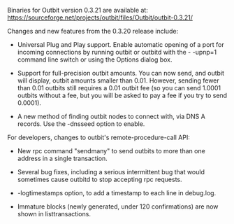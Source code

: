 Binaries for Outbit version 0.3.21 are available at:
  https://sourceforge.net/projects/outbit/files/Outbit/outbit-0.3.21/

Changes and new features from the 0.3.20 release include:

* Universal Plug and Play support.  Enable automatic opening of a port for incoming connections by running outbit or outbitd with the - -upnp=1 command line switch or using the Options dialog box.

* Support for full-precision outbit amounts.  You can now send, and outbit will display, outbit amounts smaller than 0.01.  However, sending fewer than 0.01 outbits still requires a 0.01 outbit fee (so you can send 1.0001 outbits without a fee, but you will be asked to pay a fee if you try to send 0.0001).

* A new method of finding outbit nodes to connect with, via DNS A records. Use the -dnsseed option to enable.

For developers, changes to outbit's remote-procedure-call API:

* New rpc command "sendmany" to send outbits to more than one address in a single transaction.

* Several bug fixes, including a serious intermittent bug that would sometimes cause outbitd to stop accepting rpc requests. 

* -logtimestamps option, to add a timestamp to each line in debug.log.

* Immature blocks (newly generated, under 120 confirmations) are now shown in listtransactions.
